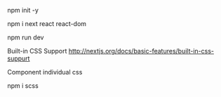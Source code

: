 npm init -y

npm i next react react-dom

npm run dev

Built-in CSS Support
http://nextjs.org/docs/basic-features/built-in-css-suppurt

Component individual css

npm i scss
